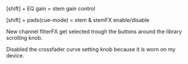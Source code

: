 [shift] + EQ gain = stem gain control

[shift] + pads(cue-mode) = stem & stemFX enable/disable

New channel filterFX get selected trough the buttons around the library scrolling knob.

Disabled the crossfader curve setting knob because it is worn on my device.
